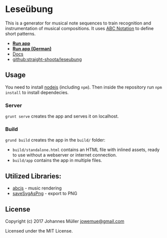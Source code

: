 # Leseübung

This is a generator for musical note sequences to train recognition and instrumentation of musical compositions.
It uses [ABC Notation](http://abcnotation.com/wiki/abc:standard:v2.1) to define short patterns.

* **[Run app](https://straight-shoota.github.io/leseubung/standalone.en.html)**
* **[Run app (German)](https://straight-shoota.github.io/leseubung/standalone.html)**
* [Docs](https://straight-shoota.github.io/leseubung/doc/)
* [github:straight-shoota/leseubung](https://github.com/straight-shoota/leseubung)

## Usage

You need to install [nodejs](https://nodejs.org) (including `npm`).
Then inside the repository run `npm install` to install dependecies.

### Server
`grunt serve` creates the app and serves it on localhost.

### Build
`grund build` creates the app in the `build/` folder:

* `build/standalone.html` contains an HTML file with inlined assets, ready to use without a webserver or internet connection.
* `build/app` contains the app in multiple files.

## Utilized Libraries:

* [abcjs](https://github.com/paulrosen/abcjs) - music rendering
* [saveSvgAsPng](https://github.com/exupero/saveSvgAsPng) - export to PNG

## License

Copyright (c) 2017 Johannes Müller <jowemue@gmail.com>

Licensed under the MIT License.
